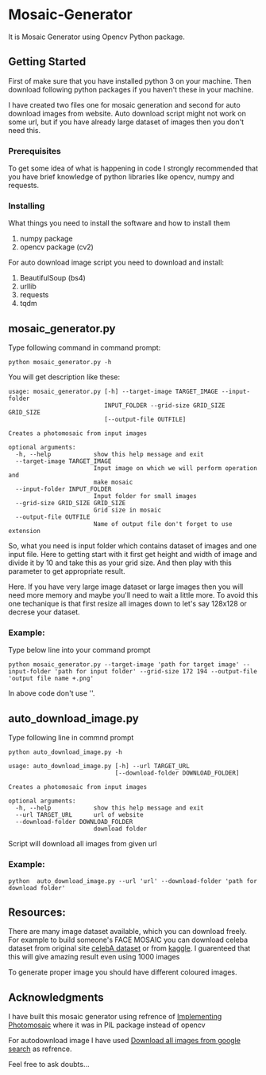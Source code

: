 # Mosaic-Generator
It is Mosaic Generator using Opencv Python package.

## Getting Started
First of make sure that you have installed python 3 on your machine. Then download following python packages if you haven't these in your machine.

I have created two files one for mosaic generation and second for auto download images from website. Auto download script might not work on some url, but if you have already large dataset of images then you don't need this.

### Prerequisites
To get some idea of what is happening in code I strongly recommended that you have brief knowledge of python libraries like opencv, numpy and requests.

### Installing

What things you need to install the software and how to install them
1. numpy package
2. opencv package (cv2)

For auto download image script you need to download and install:
1. BeautifulSoup (bs4)
2. urllib
3. requests
4. tqdm

## mosaic_generator.py
Type following command in command prompt:
```
python mosaic_generator.py -h
```

You will get description like these:

```
usage: mosaic_generator.py [-h] --target-image TARGET_IMAGE --input-folder
                           INPUT_FOLDER --grid-size GRID_SIZE GRID_SIZE
                           [--output-file OUTFILE]

Creates a photomosaic from input images

optional arguments:
  -h, --help            show this help message and exit
  --target-image TARGET_IMAGE
                        Input image on which we will perform operation and
                        make mosaic
  --input-folder INPUT_FOLDER
                        Input folder for small images
  --grid-size GRID_SIZE GRID_SIZE
                        Grid size in mosaic
  --output-file OUTFILE
                        Name of output file don't forget to use extension

```

So, what you need is input folder which contains dataset of images and one input file.
Here to getting start with it first get height and width of image and divide it by 10 and
take this as your grid size. And then play with this parameter to get appropriate result.

Here. If you have very large image dataset or large images then you will need more memory and
maybe you'll need to wait a little more. To avoid this one techanique is that first resize all images 
down to let's say 128x128 or decrese your dataset.

### Example:
Type below line into your command prompt
```
python mosaic_generator.py --target-image 'path for target image' --input-folder 'path for input folder' --grid-size 172 194 --output-file 'output file name +.png' 
```

In above code don't use ''.

## auto_download_image.py
Type following line in commnd prompt
```
python auto_download_image.py -h
```


```
usage: auto_download_image.py [-h] --url TARGET_URL
                              [--download-folder DOWNLOAD_FOLDER]

Creates a photomosaic from input images

optional arguments:
  -h, --help            show this help message and exit
  --url TARGET_URL      url of website
  --download-folder DOWNLOAD_FOLDER
                        download folder

```

Script will download all images from given url

### Example:

```
python  auto_download_image.py --url 'url' --download-folder 'path for download folder'
```

## Resources:
There are many image dataset available, which you can download freely.
For example to build someone's FACE MOSAIC you can download celeba dataset from original site
[celebA dataset](http://mmlab.ie.cuhk.edu.hk/projects/CelebA.html) or from
[kaggle](https://www.kaggle.com/jessicali9530/celeba-dataset). I guarenteed that this will give amazing result even using 1000 images

To generate proper image you should have different coloured images.


## Acknowledgments
I have built this mosaic generator using refrence of
[Implementing Photomosaic](https://www.geeksforgeeks.org/implementing-photomosaics/)
where it was in PIL package instead of opencv

For autodownload image I have used 
[Download all images from google search](https://www.thepythoncode.com/article/download-web-page-images-python)
as refrence.


Feel free to ask doubts...




